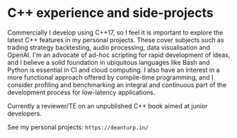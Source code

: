 # C++ experience and side-projects

Commercially I develop using C++17, so I feel it is important to explore the latest C++ features in my personal projects. These cover subjects such as trading strategy backtesting, audio processing, data visualisation and OpenAI. I'm an advocate of ad-hoc scripting for rapid development of ideas, and I believe a solid foundation in ubiquitous languages like Bash and Python is essential in CI and cloud computing. I also have an interest in a more functional approach offered by compile-time programming, and I consider profiling and benchmarking an integral and continuous part of the development process for low-latency applications.

Currently a reviewer/TE on an unpublished C++ book aimed at junior developers.

See my personal projects: `https://deanturp.in/`

